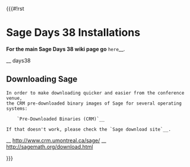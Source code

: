 {{{#!rst

Sage Days 38 Installations
==========================

**For the main Sage Days 38 wiki page go** `here`__.

__ days38


Downloading Sage
----------------

    In order to make downloading quicker and easier from the conference venue,
    the CRM pre-downloaded binary images of Sage for several operating systems:

        `Pre-Downloaded Binaries (CRM)`__

    If that doesn't work, please check the `Sage download site`__.

__ http://www.crm.umontreal.ca/sage/
__ http://sagemath.org/download.html

}}}
